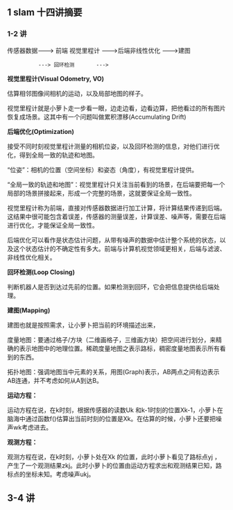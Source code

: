 ## 1  slam 十四讲摘要

### 1-2 讲

传感器数据---> 前端 视觉里程计 --->后端非线性优化 --->建图

			  ---> 回环检测       --->
      
      
**视觉里程计(Visual Odometry, VO)**

估算相邻图像间相机的运动，以及局部地图的样子。

视觉里程计就是小萝卜走一步看一眼，边走边看，边看边算，把他看过的所有图片恢复成场景。这其中有一个问题叫做累积漂移(Accumulating Drift) 

**后端优化(Optimization)**

接受不同时刻视觉里程计测量的相机位姿，以及回环检测的信息，对他们进行优化，得到全局一致的轨迹和地图。

“位姿”：相机的位置（空间坐标）和姿态（角度），有视觉里程计提供。

“全局一致的轨迹和地图”：视觉里程计只关注当前看到的场景，在后端要把每一个局部的场景拼接起来，形成一个完整的场景，这就要保证全局一致性。

视觉里程计称为前端，直接对传感器数据进行加工计算，将计算结果传递到后端。这结果中很可能包含着误差，传感器的测量误差，计算误差、噪声等，需要在后端进行优化，才能保证全局一致性。

后端优化可以看作是状态估计问题，从带有噪声的数据中估计整个系统的状态，以及这个状态估计的不确定性有多大。前端与计算机视觉领域更相关，后端与滤波、非线性优化相关。

**回环检测(Loop Closing)**

判断机器人是否到达过先前的位置。如果检测到回环，它会把信息提供给后端处理。

**建图(Mapping)**

建图也就是按照需求，让小萝卜把当前的环境描述出来，

度量地图：要通过格子/方块（二维画格子，三维画方块）把空间进行划分，来精确的表示地图中的地理位置。稀疏度量地图之表示路标，稠密度量地图表示所有看到的东西。

拓扑地图：强调地图当中元素的关系，用图(Graph)表示，AB两点之间有边表示AB连通，并不考虑如何从A到达B。

**运动方程：**

运动方程在说，在k时刻，根据传感器的读数Uk 和k-1时刻的位置Xk-1，小萝卜在脑海中通过函数f()估算出当前时刻的位置是Xk。在估算的时候，小萝卜还要把噪声wk考虑进去。

**观测方程：**

观测方程在说，在k时刻，小萝卜处在Xk 的位置，此时小萝卜看见了路标点yj ，产生了一个观测结果zkj。此时小萝卜的位置由运动方程求出和观测结果已知，路标点的坐标未知。考虑噪声ukj。


## 3-4 讲 
